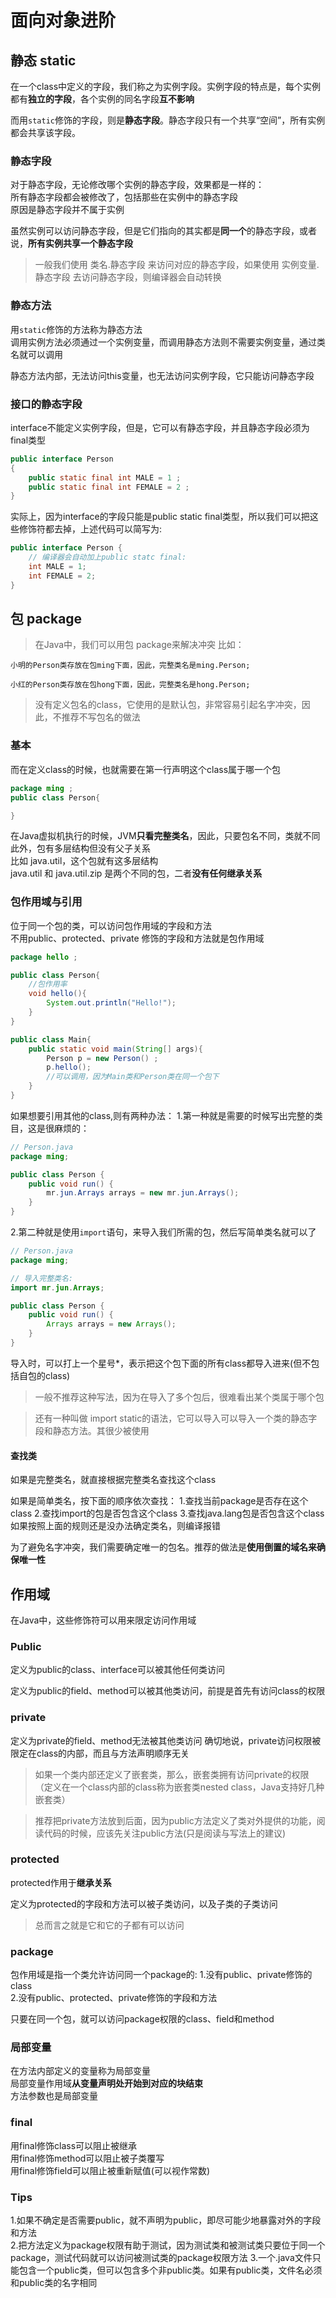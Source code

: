 # 面向对象进阶

## 静态 static
在一个class中定义的字段，我们称之为实例字段。实例字段的特点是，每个实例都有**独立的字段**，各个实例的同名字段**互不影响**   

而用```static```修饰的字段，则是**静态字段**。静态字段只有一个共享“空间”，所有实例都会共享该字段。    

### 静态字段
对于静态字段，无论修改哪个实例的静态字段，效果都是一样的：  
所有静态字段都会被修改了，包括那些在实例中的静态字段      
原因是静态字段并不属于实例  

虽然实例可以访问静态字段，但是它们指向的其实都是**同一个**的静态字段，或者说，**所有实例共享一个静态字段**  

> 一般我们使用 类名.静态字段 来访问对应的静态字段，如果使用 实例变量.静态字段  去访问静态字段，则编译器会自动转换

### 静态方法
用```static```修饰的方法称为静态方法    
调用实例方法必须通过一个实例变量，而调用静态方法则不需要实例变量，通过类名就可以调用    

静态方法内部，无法访问this变量，也无法访问实例字段，它只能访问静态字段  

### 接口的静态字段
interface不能定义实例字段，但是，它可以有静态字段，并且静态字段必须为final类型

```Java
public interface Person
{
    public static final int MALE = 1 ;
    public static final int FEMALE = 2 ;
}
```

实际上，因为interface的字段只能是public static final类型，所以我们可以把这些修饰符都去掉，上述代码可以简写为:

```Java
public interface Person {
    // 编译器会自动加上public statc final:
    int MALE = 1;
    int FEMALE = 2;
}
```

## 包 package
> 在Java中，我们可以用包 package来解决冲突
比如：
```
小明的Person类存放在包ming下面，因此，完整类名是ming.Person;

小红的Person类存放在包hong下面，因此，完整类名是hong.Person;
```
> 没有定义包名的class，它使用的是默认包，非常容易引起名字冲突，因此，不推荐不写包名的做法   


### 基本
而在定义class的时候，也就需要在第一行声明这个class属于哪一个包
```Java
package ming ; 
public class Person{

}
```

在Java虚拟机执行的时候，JVM**只看完整类名**，因此，只要包名不同，类就不同   
此外，包有多层结构但没有父子关系    
比如 java.util，这个包就有这多层结构    
java.util 和 java.util.zip 是两个不同的包，二者**没有任何继承关系** 

### 包作用域与引用
位于同一个包的类，可以访问包作用域的字段和方法  
不用public、protected、private 修饰的字段和方法就是包作用域 
```Java
package hello ; 

public class Person{
    //包作用率
    void hello(){
        System.out.println("Hello!");
    }
}

public class Main{
    public static void main(String[] args){
        Person p = new Person() ; 
        p.hello();
        //可以调用，因为Main类和Person类在同一个包下
    }
}
```

如果想要引用其他的class,则有两种办法：
1.第一种就是需要的时候写出完整的类目，这是很麻烦的：
```Java
// Person.java
package ming;

public class Person {
    public void run() {
        mr.jun.Arrays arrays = new mr.jun.Arrays();
    }
}
```

2.第二种就是使用```import```语句，来导入我们所需的包，然后写简单类名就可以了    
```Java
// Person.java
package ming;

// 导入完整类名:
import mr.jun.Arrays;

public class Person {
    public void run() {
        Arrays arrays = new Arrays();
    }
}
```
导入时，可以打上一个星号*，表示把这个包下面的所有class都导入进来(但不包括自包的class)
> 一般不推荐这种写法，因为在导入了多个包后，很难看出某个类属于哪个包

> 还有一种叫做 import static的语法，它可以导入可以导入一个类的静态字段和静态方法。其很少被使用

#### 查找类
如果是完整类名，就直接根据完整类名查找这个class

如果是简单类名，按下面的顺序依次查找：
1.查找当前package是否存在这个class
2.查找import的包是否包含这个class
3.查找java.lang包是否包含这个class
如果按照上面的规则还是没办法确定类名，则编译报错

为了避免名字冲突，我们需要确定唯一的包名。推荐的做法是**使用倒置的域名来确保唯一性**    

## 作用域
在Java中，这些修饰符可以用来限定访问作用域  

### Public
定义为public的class、interface可以被其他任何类访问  

定义为public的field、method可以被其他类访问，前提是首先有访问class的权限    

### private
定义为private的field、method无法被其他类访问
确切地说，private访问权限被限定在class的内部，而且与方法声明顺序无关    

> 如果一个类内部还定义了嵌套类，那么，嵌套类拥有访问private的权限（定义在一个class内部的class称为嵌套类nested class，Java支持好几种嵌套类）

> 推荐把private方法放到后面，因为public方法定义了类对外提供的功能，阅读代码的时候，应该先关注public方法(只是阅读与写法上的建议)

### protected
protected作用于**继承关系**     

定义为protected的字段和方法可以被子类访问，以及子类的子类访问
> 总而言之就是它和它的子都有可以访问

### package
包作用域是指一个类允许访问同一个package的:
1.没有public、private修饰的class    
2.没有public、protected、private修饰的字段和方法    

只要在同一个包，就可以访问package权限的class、field和method


### 局部变量
在方法内部定义的变量称为局部变量    
局部变量作用域**从变量声明处开始到对应的块结束**    
方法参数也是局部变量    

### final
用final修饰class可以阻止被继承  
用final修饰method可以阻止被子类覆写     
用final修饰field可以阻止被重新赋值(可以视作常数)    

### Tips
1.如果不确定是否需要public，就不声明为public，即尽可能少地暴露对外的字段和方法  
2.把方法定义为package权限有助于测试，因为测试类和被测试类只要位于同一个package，测试代码就可以访问被测试类的package权限方法 
3.一个.java文件只能包含一个public类，但可以包含多个非public类。如果有public类，文件名必须和public类的名字相同
